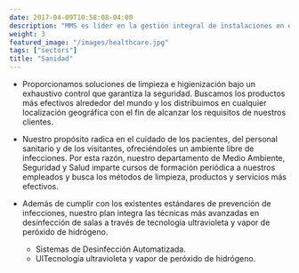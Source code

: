 ```yaml
---
date: 2017-04-09T10:58:08-04:00
description: "MMS es líder en la gestión integral de instalaciones en el sector sanitario"
weight: 3
featured_image: "/images/healthcare.jpg"
tags: ["sectors"]
title: "Sanidad"
---
```

- Proporcionamos soluciones de limpieza e higienización bajo un exhaustivo control que garantiza la seguridad. Buscamos los productos más efectivos alrededor del mundo y los distribuimos en cualquier localización geográfica con el fin de alcanzar los requisitos de nuestros clientes.

- Nuestro propósito radica en el cuidado de los pacientes, del personal sanitario y de los visitantes, ofreciéndoles un ambiente libre de infecciones. Por esta razón, nuestro departamento de Medio Ambiente, Seguridad y Salud imparte cursos de formación periódica a nuestros empleados y busca los métodos de limpieza, productos y servicios más efectivos.

- Además de cumplir con los existentes estándares de prevención de infecciones, nuestro plan integra las técnicas más avanzadas en desinfección de salas a través de tecnología ultravioleta y vapor de peróxido de hidrógeno.
    - Sistemas de Desinfección Automatizada.
    - UlTecnología ultravioleta y vapor de peróxido de hidrógeno.
